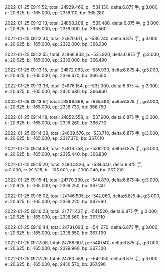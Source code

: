 2022-01-25 09:11:52, total: 24929.466, p: -534.130, delta:6.875 手, g:3.000, e: 20.625, b: -165.000, ep: 2388.110, bp: 365.280

2022-01-25 09:12:13, total: 24868.208, p: -535.480, delta:6.875 手, g:3.000, e: 20.625, b: -165.000, ep: 2389.000, bp: 365.560

2022-01-25 09:12:34, total: 24870.611, p: -536.240, delta:6.875 手, g:3.000, e: 20.625, b: -165.000, ep: 2392.000, bp: 366.030

2022-01-25 09:12:55, total: 24866.833, p: -535.920, delta:6.875 手, g:3.000, e: 20.625, b: -165.000, ep: 2396.000, bp: 366.490

2022-01-25 09:13:15, total: 24872.063, p: -535.930, delta:6.875 手, g:3.000, e: 20.625, b: -165.000, ep: 2396.470, bp: 366.550

2022-01-25 09:13:36, total: 24876.154, p: -535.000, delta:6.875 手, g:3.000, e: 20.625, b: -165.000, ep: 2400.680, bp: 366.960

2022-01-25 09:13:57, total: 24886.856, p: -535.590, delta:6.875 手, g:3.000, e: 20.625, b: -165.000, ep: 2398.730, bp: 366.790

2022-01-25 09:14:18, total: 24852.558, p: -537.900, delta:6.875 手, g:3.000, e: 20.625, b: -165.000, ep: 2396.260, bp: 366.770

2022-01-25 09:14:39, total: 24839.576, p: -538.710, delta:6.875 手, g:3.000, e: 20.625, b: -165.000, ep: 2397.370, bp: 367.010

2022-01-25 09:14:59, total: 24819.758, p: -539.200, delta:6.875 手, g:3.000, e: 20.625, b: -165.000, ep: 2395.440, bp: 366.830

2022-01-25 09:15:20, total: 24804.826, p: -539.440, delta:6.875 手, g:3.000, e: 20.625, b: -165.000, ep: 2398.240, bp: 367.210

2022-01-25 09:15:41, total: 24770.390, p: -540.870, delta:6.875 手, g:3.000, e: 20.625, b: -165.000, ep: 2396.250, bp: 367.140

2022-01-25 09:16:02, total: 24746.505, p: -542.060, delta:6.875 手, g:3.000, e: 20.625, b: -165.000, ep: 2399.220, bp: 367.660

2022-01-25 09:16:23, total: 24771.427, p: -541.520, delta:6.875 手, g:3.000, e: 20.625, b: -165.000, ep: 2398.560, bp: 367.510

2022-01-25 09:16:44, total: 24781.093, p: -541.070, delta:6.875 手, g:3.000, e: 20.625, b: -165.000, ep: 2398.850, bp: 367.490

2022-01-25 09:17:06, total: 24788.607, p: -540.040, delta:6.875 手, g:3.000, e: 20.625, b: -165.000, ep: 2399.960, bp: 367.500

2022-01-25 09:17:26, total: 24780.589, p: -540.150, delta:6.875 手, g:3.000, e: 20.625, b: -165.000, ep: 2400.570, bp: 367.590